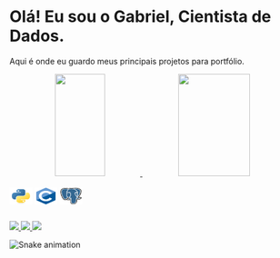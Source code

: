 # Olá! Eu sou o Gabriel, Cientista de Dados.

Aqui é onde eu guardo meus principais projetos para portfólio.

<div align="center">
  <a href="https://github.com/gaab-braga">
    <img width="42%" height="180em" src="https://github-readme-stats.vercel.app/api?username=gaab-braga&show_icons=true&theme=dark&include_all_commits=true&count_private=true"/>
    <img width="50%" height="180em" src="https://github-readme-stats.vercel.app/api/top-langs/?username=gaab-braga&layout=compact&langs_count=7&theme=dark"/>
  </a>
</div>

<div style="display: inline_block"><br>
  <img align="center" alt="Gabriel-Python" height="30" width="40" src="https://raw.githubusercontent.com/devicons/devicon/master/icons/python/python-original.svg">
  <img align="center" alt="Gabriel-C" height="30" width="40" src="https://raw.githubusercontent.com/devicons/devicon/master/icons/c/c-original.svg">
  <img align="center" alt="Gabriel-SQL" height="30" width="40" src="https://raw.githubusercontent.com/devicons/devicon/master/icons/postgresql/postgresql-original.svg">
</div>

##

<div> 
  <a href="https://www.instagram.com/gaab.braga/" target="_blank">
    <img src="https://img.shields.io/badge/-Instagram-%23E4405F?style=for-the-badge&logo=instagram&logoColor=white" target="_blank">
  </a>
  <a href="mailto:gafebraga@gmail.com">
    <img src="https://img.shields.io/badge/-Gmail-%23333?style=for-the-badge&logo=gmail&logoColor=white" target="_blank">
  </a>
  <a href="https://www.linkedin.com/in/gabrielfebraga" target="_blank">
    <img src="https://img.shields.io/badge/-LinkedIn-%230077B5?style=for-the-badge&logo=linkedin&logoColor=white" target="_blank">
  </a>
  
  ![Snake animation](https://github.com/gaab-braga/gaab-braga/blob/main/dist/github-contribution-grid-snake.svg)

</div>
